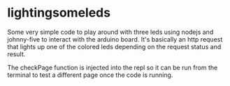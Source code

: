 lightingsomeleds
================

Some very simple code to play around with three leds using nodejs and johnny-five to interact with the arduino board. It's basically an http request that lights up one of the colored leds depending on the request status and result.

The checkPage function is injected into the repl so it can be run from the terminal to test a different page once the code is running.
